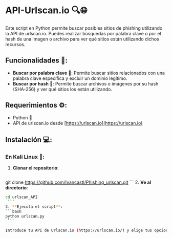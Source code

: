# API-Urlscan.io 🔍🌐

Este script en Python permite buscar posibles sitios de phishing utilizando la API de urlscan.io. Puedes realizar búsquedas por palabra clave o por el hash de una imagen o archivo para ver qué sitios están utilizando dichos recursos.

## Funcionalidades 🚀:
- **Buscar por palabra clave** 🔑: Permite buscar sitios relacionados con una palabra clave específica y excluir un dominio legítimo.
- **Buscar por hash** 🔐: Permite buscar archivos o imágenes por su hash (SHA-256) y ver qué sitios los están utilizando.

## Requerimientos ⚙️:
- Python 🐍
- API de urlscan.io desde [https://urlscan.io](https://urlscan.io)

## Instalación 💻:

### En Kali Linux 🐧:

1. **Clonar el repositorio**:
   ```bash
  git clone https://github.com/Ivancastl/Phishing_urlscan.git
    ```
2. **Ve al directorio**:
   ``` bash
   cd urlscan_API
    ```
3. **Ejecuta el script**:
   ```bash
   python urlscan.py
    ```

Introduce tu API de Urlscan.io (https://urlscan.io/) y elige tus opciones.
